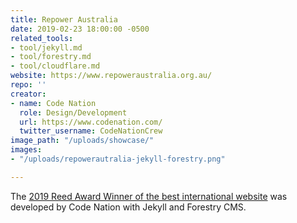 ```yaml
---
title: Repower Australia
date: 2019-02-23 18:00:00 -0500
related_tools:
- tool/jekyll.md
- tool/forestry.md
- tool/cloudflare.md
website: https://www.repoweraustralia.org.au/
repo: ''
creator:
- name: Code Nation
  role: Design/Development
  url: https://www.codenation.com/
  twitter_username: CodeNationCrew
image_path: "/uploads/showcase/"
images:
- "/uploads/repowerautralia-jekyll-forestry.png"

---
```

The [2019 Reed Award Winner of the best international website](https://www.campaignsandelections.com/campaign-insider/2019-reed-award-winners#international) was developed by Code Nation with Jekyll and Forestry CMS.